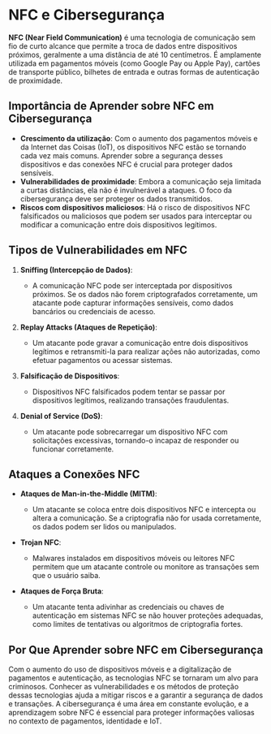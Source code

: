# NFC e Cibersegurança

**NFC (Near Field Communication)** é uma tecnologia de comunicação sem fio de curto alcance que permite a troca de dados entre dispositivos próximos, geralmente a uma distância de até 10 centímetros. É amplamente utilizada em pagamentos móveis (como Google Pay ou Apple Pay), cartões de transporte público, bilhetes de entrada e outras formas de autenticação de proximidade.

## Importância de Aprender sobre NFC em Cibersegurança

- **Crescimento da utilização**: Com o aumento dos pagamentos móveis e da Internet das Coisas (IoT), os dispositivos NFC estão se tornando cada vez mais comuns. Aprender sobre a segurança desses dispositivos e das conexões NFC é crucial para proteger dados sensíveis.
- **Vulnerabilidades de proximidade**: Embora a comunicação seja limitada a curtas distâncias, ela não é invulnerável a ataques. O foco da cibersegurança deve ser proteger os dados transmitidos.
- **Riscos com dispositivos maliciosos**: Há o risco de dispositivos NFC falsificados ou maliciosos que podem ser usados para interceptar ou modificar a comunicação entre dois dispositivos legítimos.

## Tipos de Vulnerabilidades em NFC

1. **Sniffing (Intercepção de Dados)**:
   - A comunicação NFC pode ser interceptada por dispositivos próximos. Se os dados não forem criptografados corretamente, um atacante pode capturar informações sensíveis, como dados bancários ou credenciais de acesso.
   
2. **Replay Attacks (Ataques de Repetição)**:
   - Um atacante pode gravar a comunicação entre dois dispositivos legítimos e retransmiti-la para realizar ações não autorizadas, como efetuar pagamentos ou acessar sistemas.

3. **Falsificação de Dispositivos**:
   - Dispositivos NFC falsificados podem tentar se passar por dispositivos legítimos, realizando transações fraudulentas.

4. **Denial of Service (DoS)**:
   - Um atacante pode sobrecarregar um dispositivo NFC com solicitações excessivas, tornando-o incapaz de responder ou funcionar corretamente.

## Ataques a Conexões NFC

- **Ataques de Man-in-the-Middle (MITM)**:
  - Um atacante se coloca entre dois dispositivos NFC e intercepta ou altera a comunicação. Se a criptografia não for usada corretamente, os dados podem ser lidos ou manipulados.

- **Trojan NFC**:
  - Malwares instalados em dispositivos móveis ou leitores NFC permitem que um atacante controle ou monitore as transações sem que o usuário saiba.

- **Ataques de Força Bruta**:
  - Um atacante tenta adivinhar as credenciais ou chaves de autenticação em sistemas NFC se não houver proteções adequadas, como limites de tentativas ou algoritmos de criptografia fortes.

## Por Que Aprender sobre NFC em Cibersegurança

Com o aumento do uso de dispositivos móveis e a digitalização de pagamentos e autenticação, as tecnologias NFC se tornaram um alvo para criminosos. Conhecer as vulnerabilidades e os métodos de proteção dessas tecnologias ajuda a mitigar riscos e a garantir a segurança de dados e transações. A cibersegurança é uma área em constante evolução, e a aprendizagem sobre NFC é essencial para proteger informações valiosas no contexto de pagamentos, identidade e IoT.
